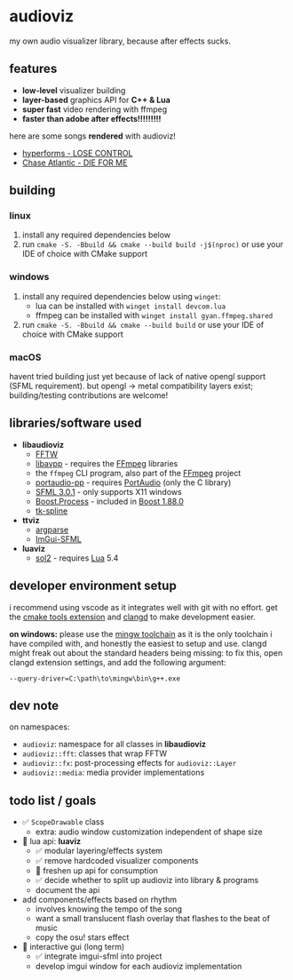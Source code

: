 # audioviz
my own audio visualizer library, because after effects sucks.

## features
- **low-level** visualizer building
- **layer-based** graphics API for **C++ & Lua**
- **super fast** video rendering with ffmpeg
- **faster than adobe after effects!!!!!!!!!**

here are some songs **rendered** with audioviz!
- [hyperforms - LOSE CONTROL](https://youtu.be/Avk5lRZb7To)
- [Chase Atlantic - DIE FOR ME](https://youtu.be/RaTMz4MPqCM)

## building
### linux
1. install any required dependencies below
2. run `cmake -S. -Bbuild && cmake --build build -j$(nproc)` or use your IDE of choice with CMake support

### windows
1. install any required dependencies below using `winget`:
   - lua can be installed with `winget install devcom.lua`
   - ffmpeg can be installed with `winget install gyan.ffmpeg.shared`
2. run `cmake -S. -Bbuild && cmake --build build` or use your IDE of choice with CMake support

### macOS
havent tried building just yet because of lack of native opengl support (SFML requirement). but opengl -> metal compatibility layers exist; building/testing contributions are welcome!

## libraries/software used
- **libaudioviz**
  - [FFTW](https://fftw.org)
  - [libavpp](https://github.com/trustytrojan/libavpp) - requires the [FFmpeg](https://ffmpeg.org) libraries
  - the `ffmpeg` CLI program, also part of the [FFmpeg](https://ffmpeg.org) project
  - [portaudio-pp](https://github.com/trustytrojan/portaudio-pp) - requires [PortAudio](https://www.portaudio.com) (only the C library)
  - [SFML 3.0.1](https://github.com/SFML/SFML/tree/3.0.1) - only supports X11 windows
  - [Boost.Process](https://github.com/boostorg/process) - included in [Boost 1.88.0](https://github.com/boostorg/boost/releases/tag/boost-1.88.0)
  - [tk-spline](https://github.com/ttk592/spline)
- **ttviz**
  - [argparse](https://github.com/p-ranav/argparse)
  - [ImGui-SFML](https://github.com/SFML/imgui-sfml)
- **luaviz**
  - [sol2](https://github.com/ThePhD/sol2) - requires [Lua](https://lua.org/) 5.4

## developer environment setup
i recommend using vscode as it integrates well with git with no effort. get the [cmake tools extension](https://marketplace.visualstudio.com/items?itemName=ms-vscode.cmake-tools) and [clangd](https://marketplace.visualstudio.com/items?itemName=llvm-vs-code-extensions.vscode-clangd) to make development easier.

**on windows:** please use the [mingw toolchain](https://github.com/niXman/mingw-builds-binaries/releases) as it is the only toolchain i have compiled with, and honestly the easiest to setup and use. clangd might freak out about the standard headers being missing: to fix this, open clangd extension settings, and add the following argument:
```
--query-driver=C:\path\to\mingw\bin\g++.exe
```

## dev note
on namespaces:
- `audioviz`: namespace for all classes in **libaudioviz**
- `audioviz::fft`: classes that wrap FFTW
- `audioviz::fx`: post-processing effects for `audioviz::Layer`
- `audioviz::media`: media provider implementations

## todo list / goals
- ✅️ `ScopeDrawable` class
  - extra: audio window customization independent of shape size
- 🔄 lua api: **luaviz**
  - ✅️ modular layering/effects system
  - ✅️ remove hardcoded visualizer components
  - 🔄 freshen up api for consumption
  - ✅️ decide whether to split up audioviz into library & programs
  - document the api
- add components/effects based on rhythm
  - involves knowing the tempo of the song
  - want a small translucent flash overlay that flashes to the beat of music
  - copy the osu! stars effect
- 🔄 interactive gui (long term)
  - ✅️ integrate imgui-sfml into project
  - develop imgui window for each audioviz implementation